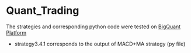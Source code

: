 # Quant_Trading

The strategies and corresponding python code were tested on [BigQuant Platform](https://bigquant.com/)

- strategy3.4.1 corresponds to the output of MACD+MA strategy (py file)


